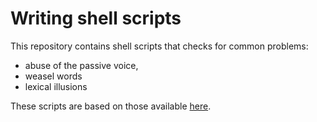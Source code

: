 # Writing shell scripts
This repository contains shell scripts that checks for common problems:
- abuse of the passive voice,
- weasel words
- lexical illusions

These scripts are based on those available [here](matt.might.net).
